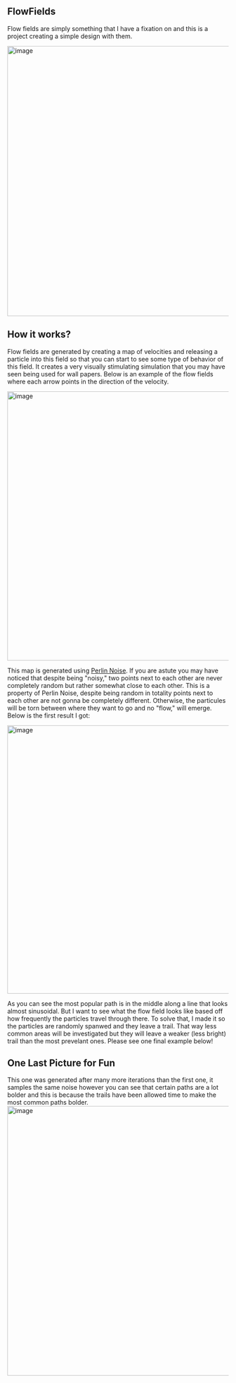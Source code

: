 ## FlowFields
Flow fields are simply something that I have a fixation on and this is a project creating a simple design with them. <br>

<img width="613" alt="image" src="https://github.com/user-attachments/assets/00befb5e-3cd5-44cb-8a64-af73c3f1902e" />

## How it works?

Flow fields are generated by creating a map of velocities and releasing a particle into this field so that you can 
start to see some type of behavior of this field. It creates a very visually stimulating simulation that you may 
have seen being used for wall papers. Below is an example of the flow fields where each arrow points in the direction
of the velocity. <br>

<img width="611" alt="image" src="https://github.com/user-attachments/assets/a6903800-ddb6-43f7-9964-1585e70fc3b6" />

This map is generated using [Perlin Noise](https://en.wikipedia.org/wiki/Perlin_noise#:~:text=Perlin%20noise%20is%20a%20procedural,details%20are%20the%20same%20size.). 
If you are astute you may have noticed that despite being "noisy," two points next to each other are never 
completely random but rather somewhat close to each other. This is a property of Perlin Noise, despite being
random in totality points next to each other are not gonna be completely different. Otherwise, the particules will be
torn between where they want to go and no "flow," will emerge. Below is the first result I got: <br>

<img width="609" alt="image" src="https://github.com/user-attachments/assets/b64efd53-b024-4527-97bc-a095709396f6" />

As you can see the most popular path is in the middle along a line that looks almost sinusoidal. But I want to
see what the flow field looks like based off how frequently the particles travel through there. To solve that, I 
made it so the particles are randomly spanwed and they leave a trail. That way less common areas will be investigated
but they will leave a weaker (less bright) trail than the most prevelant ones. Please see one final example below!


## One Last Picture for Fun
This one was generated after many more iterations than the first one, it samples the same noise however you can see that
certain paths are a lot bolder and this is because the trails have been allowed time to make the
most common paths bolder. <br>
<img width="612" alt="image" src="https://github.com/user-attachments/assets/7ab7b573-d62a-4628-b698-621adfc6e66c" />
